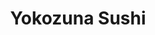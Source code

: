 ---
layout: place
title: "Yokozuna Sushi"
permalink: /virginia/ashland/yokozuna-sushi.html
stateAbbr: VA
stateName: Virginia
cityName: Ashland
seo:
  name: "Yokozuna Sushi"
  type: Restaurant
  links: https://yokozunava.com/
description: "Basic Japanese cafe with some Americanized fare plus beer, wine & sake & occasional piano music. Looking for sushi in Ashland, Virginia? Check out Yokozuna S..."
place_id: ChIJzXdji2I5sYkR3T7z34g3E8g
photos:
  - name: >-
      places/ChIJzXdji2I5sYkR3T7z34g3E8g/photos/AeeoHcIcH_1Z2mMDKtvk_T44mXWXs__J6ZcwJ4Iqnot2jGUI38ihjaIj5v9WKKt0KxDUzWhjvRNcJvok12SqIuxyHfICCMYG1cV-sINdEatfUS3E8mUOqhi_dGtW17OyWc65MR9VW4tOGlZ5ccogmi-rvTTwhvuC2Us0qSEY31RRC2CAeVAFTLMSWCNFovtpc6myABzjJ1oHeaj8e02ITjekKRUkSmP34cFMKhD1h9bMPB8oCaKF-97u-7GQDfpkZwVKMZBk0Xf_YaMmNp55APEOMbiwu4urLMN1KPHMf1ZCEy8lNwt3jw1ayhk7rtOESPWq9w-7s1zK4CJSMkyUE6HE5KxBHmkn4xEYW1Pi0O8CKsXuZ8VgAdFwgnk93I7CN4QKAS1KYPAyioLA8Apdgadxg2pWmHJfZzNka5TpuzDIijg1MQ
    widthPx: 1080
    heightPx: 1920
    authorAttributions:
      - displayName: Eric Gunn
        uri: https://maps.google.com/maps/contrib/107749537483169491521
        photoUri: >-
          https://lh3.googleusercontent.com/a-/ALV-UjVWgJNWiGfIg6EG2zMis06Whptvn-XScc1xYLb6R_h8PFq59fAq=s100-p-k-no-mo
    flagContentUri: >-
      https://www.google.com/local/imagery/report/?cb_client=maps_api_places.places_api&image_key=!1e10!2sCIHM0ogKEICAgICxsPrUXw&hl=en-US
    googleMapsUri: >-
      https://www.google.com/maps/place//data=!3m4!1e2!3m2!1sCIHM0ogKEICAgICxsPrUXw!2e10!4m2!3m1!1s0x89b139628b6377cd:0xc8133788dff33edd
  - name: >-
      places/ChIJzXdji2I5sYkR3T7z34g3E8g/photos/AeeoHcLujn8IcbsbFRczjythTqVcTx6TEczFdGz9ScJkgZUOYiQVwsZo7WRf5YFVtbemmKQG8CGMZEgy_RCe37lscEBDs_bnpakA3QE0b3cABiHegdXBr0cEgX5t_T5__4l1cIJVSdq4C5hOZzKUbXFI0ChxycNhMsdAcrMeESjt3bGsJ0fpeKnnqrBOJmDME2ew1V57zpjcCMbuoCcXEDCZKldY7iYNQqt3YupxRZSrICP_L9vMl4xeveUGJE9tGU4-Sr2rpIQii9-QLs-z7xD640M9FIaJRRhc_SVIEauisi6dvBS_WzFa3i3i4yBFnaxUTijMX9UIj7RN2zKBCI0Tnwrc1ryAQw1WyqFUNbp3TdcZBgywd3qyS6L-vUhgHZM3KYLapWxw_2BgYxEyyHTx-ja5hRMViGWDz3D99pVsubrJBhnN
    widthPx: 4080
    heightPx: 3072
    authorAttributions:
      - displayName: Unbroken42
        uri: https://maps.google.com/maps/contrib/112127475651173345115
        photoUri: >-
          https://lh3.googleusercontent.com/a/ACg8ocKnXmN7jhJkWb-jiZNAfn5--Ne5ge7lPUh8FZoLoa_v_9SB4A=s100-p-k-no-mo
    flagContentUri: >-
      https://www.google.com/local/imagery/report/?cb_client=maps_api_places.places_api&image_key=!1e10!2sCIHM0ogKEICAgIDnjJeHqQE&hl=en-US
    googleMapsUri: >-
      https://www.google.com/maps/place//data=!3m4!1e2!3m2!1sCIHM0ogKEICAgIDnjJeHqQE!2e10!4m2!3m1!1s0x89b139628b6377cd:0xc8133788dff33edd
  - name: >-
      places/ChIJzXdji2I5sYkR3T7z34g3E8g/photos/AeeoHcJE-_IxRi73voiaFSp5O4VY3Rw6Q9-R3asTCaZBbF_hA6fF7HR09nwc8YN4cF4JJ4ocL9dfMhkeeAIUA-7ouJv8OzBkFpaIMNEGRSvT1eaMtGujX6dIgSXd5qAt2WoBIYCl93_Pdjlfp4Yg60Lm_fpjtc_enRKTVk7O-iFAsVf14lkTptw9Ro_ogIhSIa6vVREs4JCt2-R0uZrO9Y6nFPv9N2oAN1cqaz_0u8GXEndAD5-UFcJ0OHU3SI-Np-ss4l3hbDivs0KNoMzjy2JYQuNbwpNQvyGpZOuw1-rkNXT0VOMca4iL3QSzIhKUHbkAXbeuGdm3tbm_tGxM-pX24D_QhLpfxzL-26Ir5VOXvU0xpj7PwathJegHiuBB7aYLDpNhMzaN52awAOJF8Ti-jby1BgtrJAKDUlvjhRQMfeQ-bUNP
    widthPx: 2252
    heightPx: 4000
    authorAttributions:
      - displayName: Clara Buchanan
        uri: https://maps.google.com/maps/contrib/104697568794197783506
        photoUri: >-
          https://lh3.googleusercontent.com/a-/ALV-UjVbTos-cGsTIFXGjC3PPV-wDOv0fGJZayA2rNSyYE6x4Q2wUdvm=s100-p-k-no-mo
    flagContentUri: >-
      https://www.google.com/local/imagery/report/?cb_client=maps_api_places.places_api&image_key=!1e10!2sCIHM0ogKEICAgMCgnInU3gE&hl=en-US
    googleMapsUri: >-
      https://www.google.com/maps/place//data=!3m4!1e2!3m2!1sCIHM0ogKEICAgMCgnInU3gE!2e10!4m2!3m1!1s0x89b139628b6377cd:0xc8133788dff33edd
  - name: >-
      places/ChIJzXdji2I5sYkR3T7z34g3E8g/photos/AeeoHcLYZViS9O-net78nTHwSP0dwbVweFg2hhSSo_-nK71OsMueh2B8nuu3skcFGSYrhlyR-7uVWE0r_vfQoSwOroyhSSKfpdALUoInfdCHDi84r_XLWGIThazOFbVHDzprHQFIDX8A0qK1OKp3Q1cY6qbWJr7pNzjBWmtXLX_g5iX5wFxClltLo00OIwQrSlWUG2mVDhQGNQFZNWVzpOeGGqcuK6Nmwwr64heqYjEBel5aBGxe3wDv_M1_SqCUntnt4movgDc8gb8f_jRwg-XwLOeprr2FIYvdES_HnSuLsCK3wsgswdZoiyBBksgRsfHuwtqd1sC9zKxWgvQ2kaQjPysWUsvh07bE63L-t4tsiNN7n8u84Se2JfTUSFLR7NsX5X5dYBE9lkgPWjXWWenUi9E2eK4RWXDsMCvx4XNoeVISkCiL
    widthPx: 3000
    heightPx: 4000
    authorAttributions:
      - displayName: Luis Leon
        uri: https://maps.google.com/maps/contrib/107357568640486919509
        photoUri: >-
          https://lh3.googleusercontent.com/a/ACg8ocJOpbK7FDV-Q8RXMMNADa8AuIRIgJV71aajXe1apRN14SR1eQ=s100-p-k-no-mo
    flagContentUri: >-
      https://www.google.com/local/imagery/report/?cb_client=maps_api_places.places_api&image_key=!1e10!2sCIHM0ogKEICAgIC7jcuZhQE&hl=en-US
    googleMapsUri: >-
      https://www.google.com/maps/place//data=!3m4!1e2!3m2!1sCIHM0ogKEICAgIC7jcuZhQE!2e10!4m2!3m1!1s0x89b139628b6377cd:0xc8133788dff33edd
  - name: >-
      places/ChIJzXdji2I5sYkR3T7z34g3E8g/photos/AeeoHcLnZe6XPSJLd8-PJdjxFNt4wkcGFu-gbXcpETnDWVS9d8ozTgRG8J4qmdBeuJAhg40thfjgAXP8Wg2Vz_VDRtGZ62u_7qGKoUxheNHUb_Cnu5lovnE963pTqIIunCijDICpeyaK0_tG_qqPrK-W6rNeALGAdo1ygW1lo-2Mo14ebLrjCqpNGfzMDjyF75HL8C8pz0VDhOl5nrXllisZnWhk3XpwDAubtt-Rj23B7LX0csjBKDvSFdhWiDHdgpQQeqeIpQX6xaYJJroyuE2PN3tDTmWJF8HXF1PvcpUJZxm71-VvKsafPEtjjbjZ7CaACNtByrI_GVBCVUenurZN-W_k3wQQswLlBFaKV7BPRNA57uobSY_jpR9yglobkl2RqlMqAmYdDBHnwRuls365NKG_9Ne1S85ufHNnoOKPVr3hRXPu
    widthPx: 1920
    heightPx: 1080
    authorAttributions:
      - displayName: Luis Leon
        uri: https://maps.google.com/maps/contrib/107357568640486919509
        photoUri: >-
          https://lh3.googleusercontent.com/a/ACg8ocJOpbK7FDV-Q8RXMMNADa8AuIRIgJV71aajXe1apRN14SR1eQ=s100-p-k-no-mo
    flagContentUri: >-
      https://www.google.com/local/imagery/report/?cb_client=maps_api_places.places_api&image_key=!1e10!2sCIHM0ogKEICAgIC7jcuZtQE&hl=en-US
    googleMapsUri: >-
      https://www.google.com/maps/place//data=!3m4!1e2!3m2!1sCIHM0ogKEICAgIC7jcuZtQE!2e10!4m2!3m1!1s0x89b139628b6377cd:0xc8133788dff33edd
  - name: >-
      places/ChIJzXdji2I5sYkR3T7z34g3E8g/photos/AeeoHcIPWljVBCTu3LccQzxVg8jPmsE9CaLpb5M2WrlVCPKCrhhfuAwEQ7SVTVMLLxaK4-ajkaxLRE6Wayq-EthA1dZZaIWHN34pX8buqW2BhYVmScRIHGXHI-S_qLZscqhyjtSMMlwvq2mjijlt-gOxOGKHwMuC3d053_2U53A87JY1cqBaFrMBGuy8W3Zw1uQG43Td_v8SuRala3l2219kostmHL1KvBKnG1ZBxgIvZqU3a-6yK3tdXGoa8iK6PYk8cX9odWNDs-MwG_eiOL7f1VMHa2FHvKF7ESXmfR31hoASSfAnveCYVijZsRR4-H6WJymZIxmALAt9mobbQQdvdYjX8qRJWfM9AGZqvphAj0nTMRAnEsmOLYblOdZpPx0T5HrgvunBe52Rgu3U1pT0FDlXhj_4r5a7reo-Ko5zr6J93uAs
    widthPx: 3024
    heightPx: 4032
    authorAttributions:
      - displayName: Rebecca Smith
        uri: https://maps.google.com/maps/contrib/105235669572671129107
        photoUri: >-
          https://lh3.googleusercontent.com/a/ACg8ocIminVUgHNH9iCySz24ESlyOFVvixB1qwrLUtR3XhsMYkbNew=s100-p-k-no-mo
    flagContentUri: >-
      https://www.google.com/local/imagery/report/?cb_client=maps_api_places.places_api&image_key=!1e10!2sCIHM0ogKEICAgIC1sPOLigE&hl=en-US
    googleMapsUri: >-
      https://www.google.com/maps/place//data=!3m4!1e2!3m2!1sCIHM0ogKEICAgIC1sPOLigE!2e10!4m2!3m1!1s0x89b139628b6377cd:0xc8133788dff33edd
  - name: >-
      places/ChIJzXdji2I5sYkR3T7z34g3E8g/photos/AeeoHcLv37ZfgsacZ0nkM8HnNCIEZXOKhRBCc1YGnZ6lSiMIiG3elFeWOlsowzsrCmRs2YOp9Lbyu5B00KLEBnudIZF8rONNotXQTjPzugwBsjB9FSnPGC7sdLKSDUrmRmvd7YFzyEmtFgt_vWX-8dviCMFz_pS1bGj0-UieyfKOEedzaUiRNG99dW4ElUOvmNU2ynoflwZh-2ylzvrq5DpwX6Ce9gxg3-Rux93vGr2F0M3cEb0gJWOL9DLbn6nk_CZCFIjJpYoHCDJNwVLHNLR9CUITf1NMTUmgj2R_em3cPjgFXLt0xjOr8VE6f6P2DkM75nWRBvqcdu0nfgxFFCqWKalLn2ZA_CJ3FiAh8ne9sUHqyLCJ8JJPCYxXKsPRbNgLGfQ0yAUl1AExhGyHzLvCdEi27Wjlxyq1oUoqS7vly_rvs9ix
    widthPx: 2688
    heightPx: 1520
    authorAttributions:
      - displayName: Luis Leon
        uri: https://maps.google.com/maps/contrib/107357568640486919509
        photoUri: >-
          https://lh3.googleusercontent.com/a/ACg8ocJOpbK7FDV-Q8RXMMNADa8AuIRIgJV71aajXe1apRN14SR1eQ=s100-p-k-no-mo
    flagContentUri: >-
      https://www.google.com/local/imagery/report/?cb_client=maps_api_places.places_api&image_key=!1e10!2sCIHM0ogKEICAgIC7jcuZzQE&hl=en-US
    googleMapsUri: >-
      https://www.google.com/maps/place//data=!3m4!1e2!3m2!1sCIHM0ogKEICAgIC7jcuZzQE!2e10!4m2!3m1!1s0x89b139628b6377cd:0xc8133788dff33edd
  - name: >-
      places/ChIJzXdji2I5sYkR3T7z34g3E8g/photos/AeeoHcKPzkRTYYzl8Ik2M1d2VjW9nGJ-mKptXwRoYK7mqGjJ8eRoHmWeZchtyD5o9PqMjBqyVD9xNWD3QZEJEq7AMBN9L8OyjW0lw1XP3kGWESqmrRu38KLP92qopKOBCirp85FROCOYS7paHmtgtMGOtVACxNjboIpwnjAVTupp74tot6zbCW8Ej33pqDcTbUUaBiIx-2hRbOTU9F4j_ttnG6gzSXwjbCFYc79B8gmO29e7ljzmWVLoaVZjfNU33SBbBKMItnNpwgoIJmrwalFxo7IOR0FM2WjkR1DMYQkA9Bba8UlPJmLMouzwceoV10hTScJM6jJDOhJ8SzsECEB4SAhczJjmnwiztkUQROtijdd3rhXXvWh_zP5MxwZ3ogucQqvPeu0ZtwymJ8-XnN5MgtU6SOO8XoRwMss6sm4FslTVdg
    widthPx: 4800
    heightPx: 2700
    authorAttributions:
      - displayName: Samer Meshreki
        uri: https://maps.google.com/maps/contrib/104748603505985470134
        photoUri: >-
          https://lh3.googleusercontent.com/a-/ALV-UjWxkObvMEl-lLcdcBRp-0AA8ukET77eLhP4ZCIY5ExNnCexpHaQ=s100-p-k-no-mo
    flagContentUri: >-
      https://www.google.com/local/imagery/report/?cb_client=maps_api_places.places_api&image_key=!1e10!2sCIHM0ogKEICAgID4yurVOg&hl=en-US
    googleMapsUri: >-
      https://www.google.com/maps/place//data=!3m4!1e2!3m2!1sCIHM0ogKEICAgID4yurVOg!2e10!4m2!3m1!1s0x89b139628b6377cd:0xc8133788dff33edd
  - name: >-
      places/ChIJzXdji2I5sYkR3T7z34g3E8g/photos/AeeoHcJrntLeDoXLAVI9Drbkc0LeuVP_EMHXONVr9VxApBX3wZHiOm6Twf8KC7KgCngLhd26x-3pkEI9s22e_mUeiHV0Gk-pNcMfdnldflzBIisMVPxiDosijXFfX6e2qorSPL_lfBQASUlSk4pDs_aHj4Otelc-boXvrjFtUAcV0vi34U-x4oL_8h9MohVRMXZOs7REcCywvIuRMXD1aN8eezovyGXxBpzMykvPtmlC4sbwqqniNm8e8dKcSaG4DOwMZSObn2yCDAfK9Olij_GvVLKaNwR3VlPOExs193hJGqNXmbEwq1oszqZWvgVnc_9KH-xXjTRIJioHwof-Pkteyuy9OtIFVAQcRID6eJeT7zyuIkjuqVkESuIRQU77MkQ_KNZgcHRBC9VaG28Cn3VZDgLLV1AheBzOTez8A-seXLMEdK0
    widthPx: 1080
    heightPx: 1920
    authorAttributions:
      - displayName: Ellis Hackett
        uri: https://maps.google.com/maps/contrib/108175821826138446838
        photoUri: >-
          https://lh3.googleusercontent.com/a-/ALV-UjX8QsC-mGEdEBpan3y-Dgu97h91f2fwFLECSwk5tblRaNPchy3l=s100-p-k-no-mo
    flagContentUri: >-
      https://www.google.com/local/imagery/report/?cb_client=maps_api_places.places_api&image_key=!1e10!2sCIHM0ogKEICAgICk4Y2t3gE&hl=en-US
    googleMapsUri: >-
      https://www.google.com/maps/place//data=!3m4!1e2!3m2!1sCIHM0ogKEICAgICk4Y2t3gE!2e10!4m2!3m1!1s0x89b139628b6377cd:0xc8133788dff33edd
  - name: >-
      places/ChIJzXdji2I5sYkR3T7z34g3E8g/photos/AeeoHcLmS40q4EZ9QUAqT4ppzdZVr8E0AxjhPqDGIsBPNwnH0Ru8i7E_TBowRjVWTVewOgg5y-kkt3n7sgUxYLpj1luzH0Lb9kATHZDHjy-ZUAqYIRCYa1iXQjEzREp_n1OkRS5OV8_sUauFK_nPhsrvbGdhnprfROe5eLtJAX82Tf0Ikq0sFaGQm7GJf5UXUUCjL4_q9aDivVgqsH-2V3fhPUGmcdrpGwe9Gj5VEf2K7TaKn35VysJUihzGb2gMhlXi0OnmM92qPwDUTIrx56VRKyIqEHQpOFcqLvoyUrjYrcPZSVwIs7DOx13t3616TZdb_A5gjLqcKFMovSjZ7Z3CXk8hFv1-fDSe_bpfcdl8le1H2RwOaeJGzygerPJ2562Z3OB97aOTg2kP5HjymYVu_1tU_LQJgnkcaTpahkOr_OnzkLaE
    widthPx: 1600
    heightPx: 747
    authorAttributions:
      - displayName: Mary Chamberlin
        uri: https://maps.google.com/maps/contrib/113749034889763753488
        photoUri: >-
          https://lh3.googleusercontent.com/a-/ALV-UjU-WhCIfhIrFtYXYSbAgeD74Hwxh4qvMXO_q6zJqUw6t-7AcuLO=s100-p-k-no-mo
    flagContentUri: >-
      https://www.google.com/local/imagery/report/?cb_client=maps_api_places.places_api&image_key=!1e10!2sCIHM0ogKEICAgICD5ozXjQE&hl=en-US
    googleMapsUri: >-
      https://www.google.com/maps/place//data=!3m4!1e2!3m2!1sCIHM0ogKEICAgICD5ozXjQE!2e10!4m2!3m1!1s0x89b139628b6377cd:0xc8133788dff33edd
address: 207 N Washington Hwy, Ashland, VA 23005, USA
street: 207 N Washington Hwy
city: Ashland
state: VA
zip: '23005'
country: USA
neighborhood: null
latitude: '37.760578'
longitude: '-77.468860'
accessibility_options:
  wheelchairAccessibleParking: true
  wheelchairAccessibleEntrance: true
  wheelchairAccessibleRestroom: true
  wheelchairAccessibleSeating: true
business_status: OPERATIONAL
name: Yokozuna Sushi
google_maps_links:
  directionsUri: >-
    https://www.google.com/maps/dir//''/data=!4m7!4m6!1m1!4e2!1m2!1m1!1s0x89b139628b6377cd:0xc8133788dff33edd!3e0
  placeUri: https://maps.google.com/?cid=14416927893155430109
  writeAReviewUri: >-
    https://www.google.com/maps/place//data=!4m3!3m2!1s0x89b139628b6377cd:0xc8133788dff33edd!12e1
  reviewsUri: >-
    https://www.google.com/maps/place//data=!4m4!3m3!1s0x89b139628b6377cd:0xc8133788dff33edd!9m1!1b1
  photosUri: >-
    https://www.google.com/maps/place//data=!4m3!3m2!1s0x89b139628b6377cd:0xc8133788dff33edd!10e5
primary_type: Sushi Restaurant
opening_hours:
  regular: null
  current: null
secondary_opening_hours:
  regular:
    weekdayDescriptions: null
    type: null
  current:
    weekdayDescriptions: null
    type: null
phone: (804) 800-5176
price_level: PRICE_LEVEL_MODERATE
price_range: $20 &ndash; $30
rating: '4.8'
rating_count: 235
website: https://yokozunava.com/
reviews:
  - name: >-
      places/ChIJzXdji2I5sYkR3T7z34g3E8g/reviews/ChdDSUhNMG9nS0VJQ0FnSURYN01hT3VBRRAB
    relativePublishTimeDescription: 5 months ago
    rating: 5
    text:
      text: >-
        Great music. The Chef couple are fantastic. I coukd tell the food was
        great from the moment I walked in. The quality and freshness of the
        ingredients makes a difference. Not easy to find a great authentic Sushi
        place. Added to my favorites. I'll definitely come back!
      languageCode: en
    originalText:
      text: >-
        Great music. The Chef couple are fantastic. I coukd tell the food was
        great from the moment I walked in. The quality and freshness of the
        ingredients makes a difference. Not easy to find a great authentic Sushi
        place. Added to my favorites. I'll definitely come back!
      languageCode: en
    authorAttribution:
      displayName: Gustavo Varela
      uri: https://www.google.com/maps/contrib/115715104487388047472/reviews
      photoUri: >-
        https://lh3.googleusercontent.com/a-/ALV-UjV3w9Q1tue9hsU8g0tGAyJioD4_AoBhqfhbVQZRNhdceYRJiRVHpw=s128-c0x00000000-cc-rp-mo-ba2
    publishTime: '2024-10-24T23:51:10.438013Z'
    flagContentUri: >-
      https://www.google.com/local/review/rap/report?postId=ChdDSUhNMG9nS0VJQ0FnSURYN01hT3VBRRAB&d=17924085&t=1
    googleMapsUri: >-
      https://www.google.com/maps/reviews/data=!4m6!14m5!1m4!2m3!1sChdDSUhNMG9nS0VJQ0FnSURYN01hT3VBRRAB!2m1!1s0x89b139628b6377cd:0xc8133788dff33edd
  - name: >-
      places/ChIJzXdji2I5sYkR3T7z34g3E8g/reviews/ChZDSUhNMG9nS0VJQ0FnTURJeXN6NlV3EAE
    relativePublishTimeDescription: in the last week
    rating: 5
    text:
      text: >-
        Authentic and high quality sushi. Easily as good or even better than
        most of the sushi I had when I lived in Nagasaki for a couple years.
        American-style sushi rolls aren't very common in Japan, but the sashimi
        and nigiri here at Yokozuna are better than any sushi-go-round conveyor
        belt restaurant in Fukuoka. The chef chooses seasonal seafood that I
        couldn't find anywhere else and prepares them correctly: for example, a
        special type of winter tuna seared on one side, and the octopus was
        tender instead of rubbery. I recommend trying one of the rice bowls.
      languageCode: en
    originalText:
      text: >-
        Authentic and high quality sushi. Easily as good or even better than
        most of the sushi I had when I lived in Nagasaki for a couple years.
        American-style sushi rolls aren't very common in Japan, but the sashimi
        and nigiri here at Yokozuna are better than any sushi-go-round conveyor
        belt restaurant in Fukuoka. The chef chooses seasonal seafood that I
        couldn't find anywhere else and prepares them correctly: for example, a
        special type of winter tuna seared on one side, and the octopus was
        tender instead of rubbery. I recommend trying one of the rice bowls.
      languageCode: en
    authorAttribution:
      displayName: Matt G
      uri: https://www.google.com/maps/contrib/107313113226994431161/reviews
      photoUri: >-
        https://lh3.googleusercontent.com/a-/ALV-UjXeBMNbtrPPag655Rh8K_lUeso6BIqkdAbTixHePsGc6vKrCHc=s128-c0x00000000-cc-rp-mo
    publishTime: '2025-04-08T19:36:02.365246Z'
    flagContentUri: >-
      https://www.google.com/local/review/rap/report?postId=ChZDSUhNMG9nS0VJQ0FnTURJeXN6NlV3EAE&d=17924085&t=1
    googleMapsUri: >-
      https://www.google.com/maps/reviews/data=!4m6!14m5!1m4!2m3!1sChZDSUhNMG9nS0VJQ0FnTURJeXN6NlV3EAE!2m1!1s0x89b139628b6377cd:0xc8133788dff33edd
  - name: >-
      places/ChIJzXdji2I5sYkR3T7z34g3E8g/reviews/ChZDSUhNMG9nS0VJQ0FnTUNnbkluVUhnEAE
    relativePublishTimeDescription: a month ago
    rating: 5
    text:
      text: >-
        More sushi lovers need to come here. They have a lot of very high
        quality fish for the area (even compared to downtown) including Toro,
        Uni, Bluefin Tuna. Let's get the word out!! For the rolls, a lot of them
        look like they're geared to people who don't like the taste of fish as
        much (it's a local gem) but the sushi and sashimi are worth the trip out
        of the city. Note that they do not take online reservations.
      languageCode: en
    originalText:
      text: >-
        More sushi lovers need to come here. They have a lot of very high
        quality fish for the area (even compared to downtown) including Toro,
        Uni, Bluefin Tuna. Let's get the word out!! For the rolls, a lot of them
        look like they're geared to people who don't like the taste of fish as
        much (it's a local gem) but the sushi and sashimi are worth the trip out
        of the city. Note that they do not take online reservations.
      languageCode: en
    authorAttribution:
      displayName: Clara Buchanan
      uri: https://www.google.com/maps/contrib/104697568794197783506/reviews
      photoUri: >-
        https://lh3.googleusercontent.com/a-/ALV-UjVbTos-cGsTIFXGjC3PPV-wDOv0fGJZayA2rNSyYE6x4Q2wUdvm=s128-c0x00000000-cc-rp-mo-ba4
    publishTime: '2025-02-15T02:06:57.409307Z'
    flagContentUri: >-
      https://www.google.com/local/review/rap/report?postId=ChZDSUhNMG9nS0VJQ0FnTUNnbkluVUhnEAE&d=17924085&t=1
    googleMapsUri: >-
      https://www.google.com/maps/reviews/data=!4m6!14m5!1m4!2m3!1sChZDSUhNMG9nS0VJQ0FnTUNnbkluVUhnEAE!2m1!1s0x89b139628b6377cd:0xc8133788dff33edd
  - name: >-
      places/ChIJzXdji2I5sYkR3T7z34g3E8g/reviews/ChdDSUhNMG9nS0VJQ0FnSUNfMHIyU29BRRAB
    relativePublishTimeDescription: 2 months ago
    rating: 5
    text:
      text: >-
        About 15 miles north of Richmond in the charming railroad town of
        Ashland, you’ll find one of the better Japanese restaurants in the
        Richmond area (in a strip mall near I-95.) Proprietor and chef Mr. Choi
        is Korean but is pretty skilled at Japanese sushi. They also offer some
        interesting westernized foods. The service is great, and if you’re
        lucky, Mr. Choi will play the piano for you.
      languageCode: en
    originalText:
      text: >-
        About 15 miles north of Richmond in the charming railroad town of
        Ashland, you’ll find one of the better Japanese restaurants in the
        Richmond area (in a strip mall near I-95.) Proprietor and chef Mr. Choi
        is Korean but is pretty skilled at Japanese sushi. They also offer some
        interesting westernized foods. The service is great, and if you’re
        lucky, Mr. Choi will play the piano for you.
      languageCode: en
    authorAttribution:
      displayName: Dean DeCrease
      uri: https://www.google.com/maps/contrib/111201446905068640530/reviews
      photoUri: >-
        https://lh3.googleusercontent.com/a-/ALV-UjUVwEueyJHA4x5iaq_nInL-om3C-QPGV6UDUGZdUeZYkq7vnQGL=s128-c0x00000000-cc-rp-mo-ba5
    publishTime: '2025-01-29T11:34:18.850855Z'
    flagContentUri: >-
      https://www.google.com/local/review/rap/report?postId=ChdDSUhNMG9nS0VJQ0FnSUNfMHIyU29BRRAB&d=17924085&t=1
    googleMapsUri: >-
      https://www.google.com/maps/reviews/data=!4m6!14m5!1m4!2m3!1sChdDSUhNMG9nS0VJQ0FnSUNfMHIyU29BRRAB!2m1!1s0x89b139628b6377cd:0xc8133788dff33edd
  - name: >-
      places/ChIJzXdji2I5sYkR3T7z34g3E8g/reviews/ChZDSUhNMG9nS0VJQ0FnSURuakplSFNREAE
    relativePublishTimeDescription: 6 months ago
    rating: 5
    text:
      text: >-
        Love love love this place! The owner is so sweet and genuine. He really
        loves what he does. You can tell there are a lot of regulars. I will
        definitely be back!
      languageCode: en
    originalText:
      text: >-
        Love love love this place! The owner is so sweet and genuine. He really
        loves what he does. You can tell there are a lot of regulars. I will
        definitely be back!
      languageCode: en
    authorAttribution:
      displayName: Unbroken42
      uri: https://www.google.com/maps/contrib/112127475651173345115/reviews
      photoUri: >-
        https://lh3.googleusercontent.com/a/ACg8ocKnXmN7jhJkWb-jiZNAfn5--Ne5ge7lPUh8FZoLoa_v_9SB4A=s128-c0x00000000-cc-rp-mo-ba3
    publishTime: '2024-10-03T19:17:26.075830Z'
    flagContentUri: >-
      https://www.google.com/local/review/rap/report?postId=ChZDSUhNMG9nS0VJQ0FnSURuakplSFNREAE&d=17924085&t=1
    googleMapsUri: >-
      https://www.google.com/maps/reviews/data=!4m6!14m5!1m4!2m3!1sChZDSUhNMG9nS0VJQ0FnSURuakplSFNREAE!2m1!1s0x89b139628b6377cd:0xc8133788dff33edd
parking_options:
  freeParkingLot: true
  freeStreetParking: true
  valetParking: false
payment_options:
  acceptsCreditCards: true
  acceptsDebitCards: true
  acceptsCashOnly: false
  acceptsNfc: false
allow_dogs: null
curbside_pickup: null
delivery: null
dine_in: true
good_for_children: true
good_for_groups: true
good_for_sports: false
live_music: true
menu_for_children: false
outdoor_seating: false
reservable: true
restroom: true
serves_beer: true
serves_breakfast: false
serves_brunch: false
serves_cocktails: null
serves_coffee: true
serves_dinner: true
serves_dessert: true
serves_lunch: null
serves_vegetarian_food: true
serves_wine: true
takeout: true
summary: >-
  Basic Japanese cafe with some Americanized fare plus beer, wine & sake &
  occasional piano music.

---